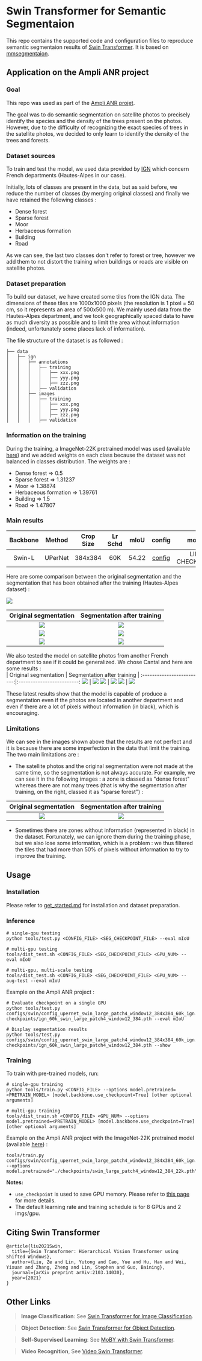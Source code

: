 # Swin Transformer for Semantic Segmentaion

This repo contains the supported code and configuration files to reproduce semantic segmentaion results of [Swin Transformer](https://arxiv.org/pdf/2103.14030.pdf). It is based on [mmsegmentaion](https://github.com/open-mmlab/mmsegmentation/tree/v0.11.0).

## Application on the Ampli ANR project

### Goal
This repo was used as part of the [Ampli ANR projet](https://projet.liris.cnrs.fr/ampli/).  

The goal was to do semantic segmentation on satellite photos to precisely identify the species and the density of the trees present on the photos. However, due to the difficulty of recognizing the exact species of trees in the satellite photos, we decided to only learn to identify the density of the trees and forests.  

### Dataset sources
To train and test the model, we used data provided by [IGN](https://geoservices.ign.fr/) which concern French departments (Hautes-Alpes in our case).  

Initially, lots of classes are present in the data, but as said before, we reduce the number of classes (by merging original classes) and finally we have retained the following classes :  
* Dense forest
* Sparse forest
* Moor
* Herbaceous formation
* Building
* Road

As we can see, the last two classes don't refer to forest or tree, however we add them to not distort the training when buildings or roads are visible on satellite photos.

### Dataset preparation
To build our dataset, we have created some tiles from the IGN data. The dimensions of these tiles are 1000x1000 pixels (the resolution is 1 pixel = 50 cm, so it represents an area of 500x500 m). We mainly used data from the Hautes-Alpes department, and we took geographically spaced data to have as much diversity as possible and to limit the area without information (indeed, unfortunately some places lack of information).

The file structure of the dataset is as followed :
```none
├── data
│   ├── ign
│   │   ├── annotations
│   │   │   ├── training
│   │   │   │   ├── xxx.png
│   │   │   │   ├── yyy.png
│   │   │   │   ├── zzz.png
│   │   │   ├── validation
│   │   ├── images
│   │   │   ├── training
│   │   │   │   ├── xxx.png
│   │   │   │   ├── yyy.png
│   │   │   │   ├── zzz.png
│   │   │   ├── validation

```

### Information on the training
During the training, a ImageNet-22K pretrained model was used (available [here](https://github.com/SwinTransformer/storage/releases/download/v1.0.0/swin_large_patch4_window12_384_22k.pth)) and we added weights on each class because the dataset was not balanced in classes distribution. The weights are :  
* Dense forest => 0.5
* Sparse forest => 1.31237
* Moor => 1.38874
* Herbaceous formation => 1.39761
* Building => 1.5
* Road => 1.47807

### Main results
| Backbone | Method | Crop Size | Lr Schd | mIoU | config | model |
| :---: | :---: | :---: | :---: | :---: | :---: | :---: |
| Swin-L | UPerNet | 384x384 | 60K | 54.22 | [config](configs/swin/config_upernet_swin_large_window12_384x384_60k_ign.py) | LIEN CHECKPOINT |

Here are some comparison between the original segmentation and the segmentation that has been obtained after the training (Hautes-Alpes dataset) :  

![](resources/caption.png)

| Original segmentation             |  Segmentation after training |
:-------------------------:|:-------------------------:
![](resources/Hautes-Alpes/original_c3_0935_6390.png)  |  ![](resources/Hautes-Alpes/c3_0935_6390.png)
![](resources/Hautes-Alpes/original_c15_0955_6380.png)  |  ![](resources/Hautes-Alpes/c15_0955_6380.png)
![](resources/Hautes-Alpes/original_c19_0935_6390.png)  |  ![](resources/Hautes-Alpes/c19_0935_6390.png)

We also tested the model on satellite photos from another French department to see if it could be generalized. We chose Cantal and here are some results :  
| Original segmentation             |  Segmentation after training |
:-------------------------:|:-------------------------:
![](resources/Cantal/original_c7_0665_6475.png)  |  ![](resources/Cantal/c7_0665_6475.png)
![](resources/Cantal/original_c75_0665_6475.png)  |  ![](resources/Cantal/c75_0665_6475.png)
![](resources/Cantal/original_c87_0665_6475.png)  |  ![](resources/Cantal/c87_0665_6475.png)

These latest results show that the model is capable of produce a segmentation even if the photos are located in another department and even if there are a lot of pixels without information (in black), which is encouraging.

### Limitations
We can see in the images shown above that the results are not perfect and it is because there are some imperfection in the data that limit the training. The two main limitations are :  
* The satellite photos and the original segmentation were not made at the same time, so the segmentation is not always accurate. For example, we can see it in the following images : a zone is classed as "dense forest" whereas there are not many trees (that is why the segmentation after training, on the right, classed it as "sparse forest") :  

| Original segmentation             |  Segmentation after training |
:-------------------------:|:-------------------------:
![](resources/Hautes-Alpes/original_c11_0915_6395.png)  |  ![](resources/Hautes-Alpes/c11_0915_6395.png)

* Sometimes there are zones without information (represented in black) in the dataset. Fortunately, we can ignore them during the training phase, but we also lose some information, which is a problem : we thus filtered the tiles that had more than 50% of pixels without information to try to improve the training.


## Usage

### Installation

Please refer to [get_started.md](https://github.com/open-mmlab/mmsegmentation/blob/master/docs/get_started.md#installation) for installation and dataset preparation.

### Inference

```
# single-gpu testing
python tools/test.py <CONFIG_FILE> <SEG_CHECKPOINT_FILE> --eval mIoU

# multi-gpu testing
tools/dist_test.sh <CONFIG_FILE> <SEG_CHECKPOINT_FILE> <GPU_NUM> --eval mIoU

# multi-gpu, multi-scale testing
tools/dist_test.sh <CONFIG_FILE> <SEG_CHECKPOINT_FILE> <GPU_NUM> --aug-test --eval mIoU
```

Example on the Ampli ANR project :  
```
# Evaluate checkpoint on a single GPU
python tools/test.py configs/swin/config_upernet_swin_large_patch4_window12_384x384_60k_ign.py checkpoints/ign_60k_swin_large_patch4_window12_384.pth --eval mIoU

# Display segmentation results
python tools/test.py configs/swin/config_upernet_swin_large_patch4_window12_384x384_60k_ign.py checkpoints/ign_60k_swin_large_patch4_window12_384.pth --show
```

### Training

To train with pre-trained models, run:
```
# single-gpu training
python tools/train.py <CONFIG_FILE> --options model.pretrained=<PRETRAIN_MODEL> [model.backbone.use_checkpoint=True] [other optional arguments]

# multi-gpu training
tools/dist_train.sh <CONFIG_FILE> <GPU_NUM> --options model.pretrained=<PRETRAIN_MODEL> [model.backbone.use_checkpoint=True] [other optional arguments] 
```

Example on the Ampli ANR project with the ImageNet-22K pretrained model (available [here](https://github.com/SwinTransformer/storage/releases/download/v1.0.0/swin_large_patch4_window12_384_22k.pth)) :  
```
tools/train.py configs/swin/config_upernet_swin_large_patch4_window12_384x384_60k_ign.py --options model.pretrained="./checkpoints/swin_large_patch4_window12_384_22k.pth"
```

**Notes:** 
- `use_checkpoint` is used to save GPU memory. Please refer to [this page](https://pytorch.org/docs/stable/checkpoint.html) for more details.
- The default learning rate and training schedule is for 8 GPUs and 2 imgs/gpu.


## Citing Swin Transformer
```
@article{liu2021Swin,
  title={Swin Transformer: Hierarchical Vision Transformer using Shifted Windows},
  author={Liu, Ze and Lin, Yutong and Cao, Yue and Hu, Han and Wei, Yixuan and Zhang, Zheng and Lin, Stephen and Guo, Baining},
  journal={arXiv preprint arXiv:2103.14030},
  year={2021}
}
```

## Other Links

> **Image Classification**: See [Swin Transformer for Image Classification](https://github.com/microsoft/Swin-Transformer).

> **Object Detection**: See [Swin Transformer for Object Detection](https://github.com/SwinTransformer/Swin-Transformer-Object-Detection).

> **Self-Supervised Learning**: See [MoBY with Swin Transformer](https://github.com/SwinTransformer/Transformer-SSL).

> **Video Recognition**, See [Video Swin Transformer](https://github.com/SwinTransformer/Video-Swin-Transformer).
